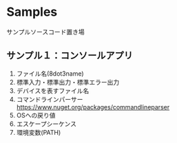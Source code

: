 # Samples
サンプルソースコード置き場
## サンプル１：コンソールアプリ
1. ファイル名(8dot3name)
2. 標準入力・標準出力・標準エラー出力
3. デバイスを表すファイル名
4. コマンドラインパーサー
  https://www.nuget.org/packages/commandlineparser
6. OSへの戻り値
7. エスケープシーケンス
8. 環境変数(PATH)

